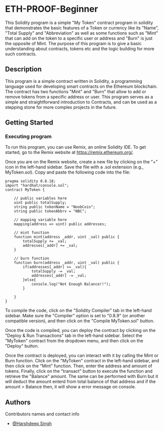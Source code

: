 # ETH-PROOF-Beginner

This Solidity program is a simple "My Token" contract program in solidity that demonstrates the basic features of a Token or currency like its "Name", "Total Supply" and "Abbreviation" as well as some functions such as "Mint" that can add on the token to a specific user or address and "Burn" is just the opposite of Mint. The purpose of this program is to give a basic understanding about contracts, tokens etc and the logic building for more such contracts.

## Description

This program is a simple contract written in Solidity, a programming language used for developing smart contracts on the Ethereum blockchain. The contract has two functions "Mint" and "Burn" that allow to add or remove tokens from a specific address or user. This program serves as a simple and straightforward introduction to Contracts, and can be used as a stepping stone for more complex projects in the future.

## Getting Started

### Executing program

To run this program, you can use Remix, an online Solidity IDE. To get started, go to the Remix website at https://remix.ethereum.org/.

Once you are on the Remix website, create a new file by clicking on the "+" icon in the left-hand sidebar. Save the file with a .sol extension (e.g., MyToken.sol). Copy and paste the following code into the file:
```solidity
pragma solidity 0.8.18;
import "hardhat/console.sol";
contract MyToken {

    // public variables here
    uint public totalSupply;
    string public tokenName = "NoobCoin";
    string public tokenAbbrv = "NBC";

    // mapping variable here
    mapping(address => uint) public addresses;

    // mint function
    function mint(address _addr, uint _val) public {
        totalSupply += _val;
        addresses[_addr] += _val;
    }

    // burn function
    function burn(address _addr, uint _val) public {
        if(addresses[_addr] >= _val){
            totalSupply -= _val;
            addresses[_addr] -= _val;
        }else{
            console.log("Not Enough Balance!!");
        }
       
    }
}
```


To compile the code, click on the "Solidity Compiler" tab in the left-hand sidebar. Make sure the "Compiler" option is set to "0.8.9" (or another compatible version), and then click on the "Compile MyToken.sol" button.

Once the code is compiled, you can deploy the contract by clicking on the "Deploy & Run Transactions" tab in the left-hand sidebar. Select the "MyToken" contract from the dropdown menu, and then click on the "Deploy" button.

Once the contract is deployed, you can interact with it by calling the Mint or Burn function. Click on the "MyToken" contract in the left-hand sidebar, and then click on the "Mint" function. Then, enter the address and amount of tokens. Finally, click on the "transact" button to execute the function and retrieve the "Balance" amount. The same can be performed with Burn but it will deduct the amount enterd from total balance of that address and if the amount > Balance then, it will show a error message on console. 

## Authors

Contributors names and contact info
- [@Harshdeep Singh](https://github.com/Sudo-Harsh-learner)
